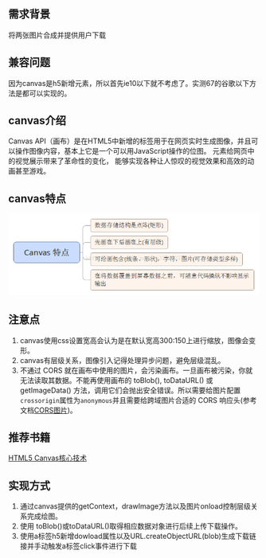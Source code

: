 ## 需求背景
将两张图片合成并提供用户下载

## 兼容问题
因为canvas是h5新增元素，所以首先ie10以下就不考虑了。实测67的谷歌以下方法是都可以实现的。

## canvas介绍
Canvas API（画布）是在HTML5中新增的标签用于在网页实时生成图像，并且可以操作图像内容，基本上它是一个可以用JavaScript操作的位图。<canvas> 元素给网页中的视觉展示带来了革命性的变化， 能够实现各种让人惊叹的视觉效果和高效的动画甚至游戏。

## canvas特点
![20170120104336764](https://github.com/GODhandsome/note/blob/master/mixImg/read.png)

## 注意点
1.  canvas使用css设置宽高会认为是在默认宽高300:150上进行缩放，图像会变形。
2.  canvas有层级关系，图像引入记得处理异步问题，避免层级混乱。
3.  不通过 CORS 就在画布中使用的图片，会污染画布。一旦画布被污染，你就无法读取其数据。不能再使用画布的 toBlob(), toDataURL() 或 getImageData() 方法，调用它们会抛出安全错误。所以需要给图片配置`crossorigin`属性为`anonymous`并且需要给跨域图片合适的 CORS 响应头(参考文档[CORS图片](https://developer.mozilla.org/zh-CN/docs/Web/HTML/CORS_enabled_image))。

## 推荐书籍
[HTML5 Canvas核心技术](https://book.douban.com/subject/24533314/)

## 实现方式
1.  通过canvas提供的getContext，drawImage方法以及图片onload控制层级关系完成绘图。
2.  使用 toBlob()或toDataURL()取得相应数据对象进行后续上传下载操作。
3.  使用a标签h5新增dowload属性以及URL.createObjectURL(blob)生成下载链接并手动触发a标签click事件进行下载
